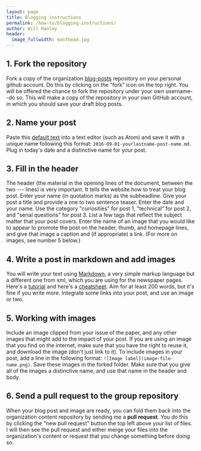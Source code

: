 ```yaml
---
layout: page
title: Blogging instructions
permalink: /how-to/blogging-instructions/
author: Will Hanley
header:
  image_fullwidth: masthead.jpg
---
```



## 1. Fork the repository

Fork a copy of the organization [blog-posts](https://github.com/dig-eg-gaz/blog-posts) repository on your personal github account. Do this by clicking on the "fork" icon on the top right. You will be offered the chance to fork the repository under your own username--do so. This will make a copy of the repository in your own GitHub account, in which you should save your draft blog posts.

## 2. Name your post

Paste this [default text](https://raw.githubusercontent.com/dig-eg-gaz/blog-posts/master/2016-00-00-post-name.md) into a text editor (such as Atom) and save it with a unique name following this format: `2016-09-01-yourlastname-post-name.md`. Plug in today's date and a distinctive name for your post.

## 3. Fill in the header

The header (the material in the opening lines of the document, between the two --- lines) is very important. It tells the website how to treat your blog post. Enter your name (in quotation marks) as the subheadline. Give your post a title and provide a one to two sentence teaser. Enter the date and your name. Use the category "curiosities" for post 1, "technical" for post 2, and "serial questions" for post 3. List a few tags that reflect the subject matter that your post covers. Enter the name of an image that you would like to appear to promote the post on the header, thumb, and homepage lines, and give that image a caption and (if appropriate) a link. (For more on images, see number 5 below.)

## 4. Write a post in markdown and add images

You will write your text using [Markdown](https://en.wikipedia.org/wiki/Markdown), a very simple markup language but a different one from xml, which you are using for the newspaper pages. Here's a [tutorial](http://www.markdowntutorial.com/) and here's a [cheatsheet](https://github.com/adam-p/markdown-here/wiki/Markdown-Cheatsheet). Aim for at least 200 words, but it's fine if you write more. Integrate some links into your post, and use an image or two.

## 5. Working with images

Include an image clipped from your issue of the paper, and any other images that might add to the impact of your post. If you are using an image that you find on the internet, make sure that you have the right to reuse it, and download the image (don't just link to it). To include images in your post, add a line in the following format: `![Image label](image-file-name.png)`. Save these images in the forked folder. Make sure that you give all of the images a distinctive name, and use that name in the header and body.

## 6. Send a pull request to the group repository

When your blog post and image are ready, you can fold them back into the organization content repository by sending me a **pull request**. You do this by clicking the "new pull request" button the top left above your list of files. I will then see the pull request and either merge your files into the organization's content or request that you change something before doing so.

